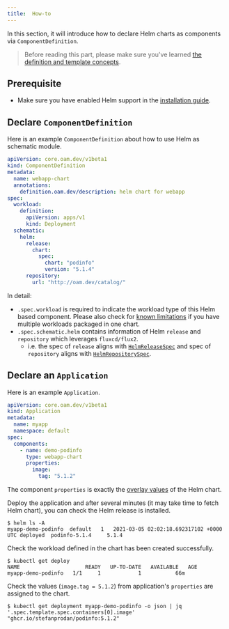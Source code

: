 ```yaml
---
title:  How-to
---
```


In this section, it will introduce how to declare Helm charts as components via `ComponentDefinition`.

> Before reading this part, please make sure you've learned [the definition and template concepts](../definition-and-templates).

## Prerequisite

* Make sure you have enabled Helm support in the [installation guide](../../install#4-enable-helm-support).

## Declare `ComponentDefinition`

Here is an example `ComponentDefinition` about how to use Helm as schematic module.

```yaml
apiVersion: core.oam.dev/v1beta1
kind: ComponentDefinition
metadata:
  name: webapp-chart
  annotations:
    definition.oam.dev/description: helm chart for webapp
spec:
  workload:
    definition:
      apiVersion: apps/v1
      kind: Deployment
  schematic:
    helm:
      release:
        chart:
          spec:
            chart: "podinfo"
            version: "5.1.4"
      repository:
        url: "http://oam.dev/catalog/"
```

In detail:
- `.spec.workload` is required to indicate the workload type of this Helm based component. Please also check for [known limitations](./known-issues#workload-type-indicator) if you have multiple workloads packaged in one chart.
- `.spec.schematic.helm` contains information of Helm `release` and `repository` which leverages `fluxcd/flux2`.
  - i.e. the spec of `release` aligns with [`HelmReleaseSpec`](https://github.com/fluxcd/helm-controller/blob/main/docs/api/helmrelease.md) and spec of `repository` aligns with [`HelmRepositorySpec`](https://github.com/fluxcd/source-controller/blob/main/docs/api/source.md#source.toolkit.fluxcd.io/v1beta1.HelmRepository).

## Declare an `Application`

Here is an example `Application`.

```yaml
apiVersion: core.oam.dev/v1beta1
kind: Application
metadata:
  name: myapp
  namespace: default
spec:
  components:
    - name: demo-podinfo 
      type: webapp-chart 
      properties: 
        image:
          tag: "5.1.2"
```

The component `properties` is exactly the [overlay values](https://github.com/captainroy-hy/podinfo/blob/master/charts/podinfo/values.yaml) of the Helm chart.

Deploy the application and after several minutes (it may take time to fetch Helm chart), you can check the Helm release is installed.
```shell
$ helm ls -A
myapp-demo-podinfo  default   1   2021-03-05 02:02:18.692317102 +0000 UTC deployed  podinfo-5.1.4     5.1.4
```
Check the workload defined in the chart has been created successfully.
```shell
$ kubectl get deploy
NAME                     READY   UP-TO-DATE   AVAILABLE   AGE
myapp-demo-podinfo   1/1     1            1           66m
```

Check the values (`image.tag = 5.1.2`) from application's `properties` are assigned to the chart.
```shell
$ kubectl get deployment myapp-demo-podinfo -o json | jq '.spec.template.spec.containers[0].image'
"ghcr.io/stefanprodan/podinfo:5.1.2"
```
